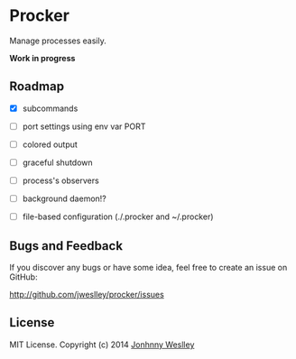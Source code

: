 # Procker

Manage processes easily.

**Work in progress**

## Roadmap

- [x] subcommands
- [ ] port settings using env var PORT
- [ ] colored output
- [ ] graceful shutdown
- [ ] process's observers
- [ ] background daemon!?
- [ ] file-based configuration (./.procker and ~/.procker)


## Bugs and Feedback

If you discover any bugs or have some idea, feel free to create an issue on GitHub:

http://github.com/jweslley/procker/issues


## License

MIT License. Copyright (c) 2014 [Jonhnny Weslley](<http://www.jonhnnyweslley.net>)
